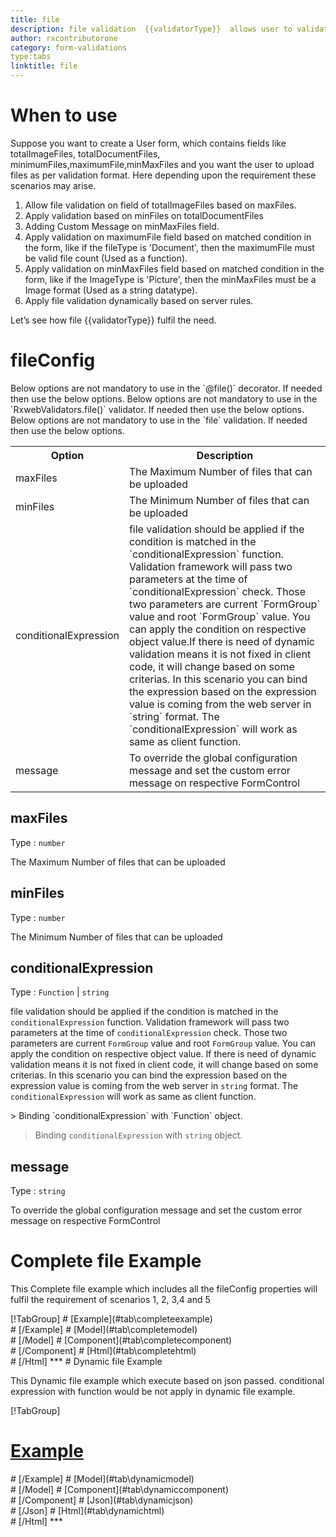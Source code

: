 ```yaml
---
title: file
description: file validation  {{validatorType}}  allows user to validate whether how many files can be uploaded . It depends upon maxFiles and minFiles.
author: rxcontributorone
category: form-validations
type:tabs
linktitle: file
---
```

# When to use
Suppose you want to create a User form, which contains fields like totalImageFiles, totalDocumentFiles, minimumFiles,maximumFile,minMaxFiles and you want the user to upload files as per validation format. Here depending upon the requirement these scenarios may arise.

<ol class='showHideElement'>
    <li>Allow file validation on field of totalImageFiles based on maxFiles.</li>
    <li>Apply  validation based on minFiles on totalDocumentFiles</li>
    <li>Adding Custom Message on minMaxFiles field.</li>
   <li>Apply validation on maximumFile field based on matched condition in the form, like if the fileType is 'Document', then the maximumFile must be valid file count (Used as a function).</li>
   <li>Apply validation on minMaxFiles field based on matched condition in the form, like if the ImageType is 'Picture', then the minMaxFiles must be a Image format (Used as a string datatype).</li>
    <data-scope scope="['decorator','validator']">
    <li>Apply file validation dynamically based on server rules.</li>
    </data-scope>
</ol>

Let’s see how file  {{validatorType}}  fulfil the need.

# fileConfig 
<data-scope scope="['decorator']">
Below options are not mandatory to use in the `@file()` decorator. If needed then use the below options.
</data-scope>
<data-scope scope="['validator']">
Below options are not mandatory to use in the `RxwebValidators.file()` validator. If needed then use the below options.
</data-scope>
<data-scope scope="['template-driven-directives','template-driven-decorators']">
Below options are not mandatory to use in the `file` validation. If needed then use the below options.
</data-scope>

<table class="table table-bordered table-striped showHideElement">
<tr><th>Option</th><th>Description</th></tr>
<tr><td><a  title="maxFiles">maxFiles</a></td><td>The Maximum Number of files that can be uploaded</td></tr>
<tr><td><a  title="minFiles">minFiles</a></td><td>The Minimum Number of files that can be uploaded</td></tr>
<tr><td><a  title="conditionalExpression">conditionalExpression</a></td><td>file validation should be applied if the condition is matched in the `conditionalExpression` function. Validation framework will pass two parameters at the time of `conditionalExpression` check. Those two parameters are current `FormGroup` value and root `FormGroup` value. You can apply the condition on respective object value.If there is need of dynamic validation means it is not fixed in client code, it will change based on some criterias. In this scenario you can bind the expression based on the expression value is coming from the web server in `string` format. The `conditionalExpression` will work as same as client function.</td></tr>
<tr><td><a  title="message">message</a></td><td>To override the global configuration message and set the custom error message on respective FormControl</td></tr>
</table>

## maxFiles
Type :  `number` 

The Maximum Number of files that can be uploaded

<div component="app-code" key="file-maxFilesExample-model"></div> 
<div component="app-example-runner" ref-component="app-file-maxFiles" title="file {{validatorType}} with maxFiles" key="maxFiles"></div>

## minFiles
Type :  `number` 

The Minimum Number of files that can be uploaded

<div component="app-code" key="file-minFilesExample-model"></div> 
<div component="app-example-runner" ref-component="app-file-minFiles" title="file {{validatorType}} with minFiles" key="minFiles"></div>

## conditionalExpression 
Type :  `Function`  |  `string` 

file validation should be applied if the condition is matched in the `conditionalExpression` function. Validation framework will pass two parameters at the time of `conditionalExpression` check. Those two parameters are current `FormGroup` value and root `FormGroup` value. You can apply the condition on respective object value.
If there is need of dynamic validation means it is not fixed in client code, it will change based on some criterias. In this scenario you can bind the expression based on the expression value is coming from the web server in `string` format. The `conditionalExpression` will work as same as client function.

<data-scope scope="['validator','decorator']">
> Binding `conditionalExpression` with `Function` object.
<div component="app-code" key="file-conditionalExpressionExampleFunction-model"></div> 
</data-scope>

> Binding `conditionalExpression` with `string` object.
<div component="app-code" key="file-conditionalExpressionExampleString-model"></div> 

<div component="app-example-runner" ref-component="app-file-conditionalExpression" title="file {{validatorType}} with conditionalExpression" key="conditionalExpression"></div>

## message 
Type :  `string` 

To override the global configuration message and set the custom error message on respective FormControl

<div component="app-code" key="file-messageExample-model"></div> 
<div component="app-example-runner" ref-component="app-file-message" title="file {{validatorType}} with message" key="message"></div>

# Complete file Example

This Complete file example which includes all the fileConfig properties will fulfil the requirement of scenarios 1, 2, 3,4 and 5

<div component="app-tabs" key="complete"></div>
[!TabGroup]
# [Example](#tab\completeexample)
<div component="app-example-runner" ref-component="app-file-complete"></div>
# [/Example]
<data-scope scope="['decorator','template-driven-directives','template-driven-decorators']">
# [Model](#tab\completemodel)
<div component="app-code" key="file-complete-model"></div> 
# [/Model]
</data-scope>
# [Component](#tab\completecomponent)
<div component="app-code" key="file-complete-component"></div> 
# [/Component]
# [Html](#tab\completehtml)
<div component="app-code" key="file-complete-html"></div>
# [/Html]
***

<data-scope scope="['decorator','validator']">
# Dynamic file Example

This Dynamic file example which execute based on json passed. conditional expression with function would be not apply in dynamic file example. 

<div component="app-tabs" key="dynamic"></div>

[!TabGroup]
# [Example](#tab\dynamicexample)
<div component="app-example-runner" ref-component="app-file-dynamic"></div>
# [/Example]
<data-scope scope="['decorator']">
# [Model](#tab\dynamicmodel)
<div component="app-code" key="file-dynamic-model"></div>
# [/Model]
</data-scope>
# [Component](#tab\dynamiccomponent)
<div component="app-code" key="file-dynamic-component"></div>
# [/Component]
# [Json](#tab\dynamicjson)
<div component="app-code" key="file-dynamic-json"></div>
# [/Json]
# [Html](#tab\dynamichtml)
<div component="app-code" key="file-dynamic-html"></div> 
# [/Html]
***
</data-scope>

